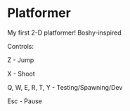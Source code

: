 # Platformer
My first 2-D platformer! Boshy-inspired

Controls:

Z - Jump

X - Shoot

Q, W, E, R, T, Y - Testing/Spawning/Dev

Esc - Pause
